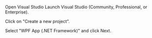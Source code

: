 Open Visual Studio
Launch Visual Studio (Community, Professional, or Enterprise).

Click on "Create a new project".

Select "WPF App (.NET Framework)" and click Next.

